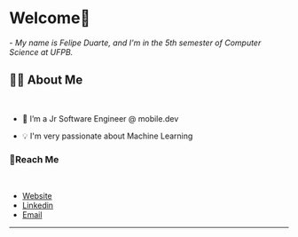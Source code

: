 # Welcome👋
 
 <p>- <i>My name is Felipe Duarte, and I'm in the 5th semester of Computer Science at UFPB.</i></p>



## 🙋‍♂️ About Me

</br>

- 🔧 I’m a Jr Software Engineer @ mobile.dev

- 💡 I'm very passionate about Machine Learning
### 🔗Reach Me

</br>

-  [Website](https://my-portfolio-b926cd.webflow.io/)
-  [Linkedin](https://www.linkedin.com/in/felipe-duarte-60a424277/)
-  [Email](mailto:felipeduartea04@gmail.com?subject=&body=)

<hr>


</br>


 




